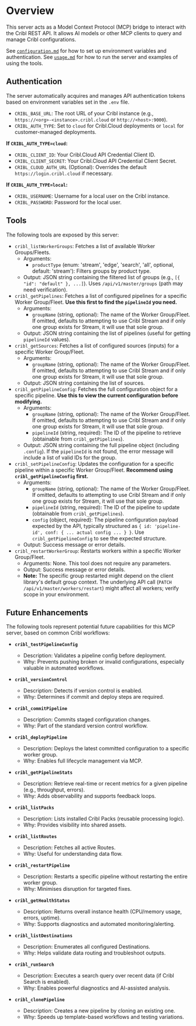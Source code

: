 # Overview

This server acts as a Model Context Protocol (MCP) bridge to interact with the Cribl REST API.
It allows AI models or other MCP clients to query and manage Cribl configurations.

See [`configuration.md`](./configuration.md) for how to set up environment variables and authentication.
See [`usage.md`](./usage.md) for how to run the server and examples of using the tools.

## Authentication

The server automatically acquires and manages API authentication tokens based on environment variables set in the `.env` file.

*   `CRIBL_BASE_URL`: The root URL of your Cribl instance (e.g., `https://<org>-<instance>.cribl.cloud` or `http://<host>:9000`).
*   `CRIBL_AUTH_TYPE`: Set to `cloud` for Cribl.Cloud deployments or `local` for customer-managed deployments.

**If `CRIBL_AUTH_TYPE=cloud`:**
*   `CRIBL_CLIENT_ID`: Your Cribl.Cloud API Credential Client ID.
*   `CRIBL_CLIENT_SECRET`: Your Cribl.Cloud API Credential Client Secret.
*   `CRIBL_CLOUD_AUTH_URL` (Optional): Overrides the default `https://login.cribl.cloud` if necessary.

**If `CRIBL_AUTH_TYPE=local`:**
*   `CRIBL_USERNAME`: Username for a local user on the Cribl instance.
*   `CRIBL_PASSWORD`: Password for the local user.

## Tools

The following tools are exposed by this server:

*   `cribl_listWorkerGroups`: Fetches a list of available Worker Groups/Fleets.
    *   Arguments:
        *   `productType` (enum: 'stream', 'edge', 'search', 'all', optional, default: 'stream'): Filters groups by product type.
    *   Output: JSON string containing the filtered list of groups (e.g., `[{ "id": "default" }, ...]`). Uses `/api/v1/master/groups` (path may need verification).
*   `cribl_getPipelines`: Fetches a list of configured pipelines for a specific Worker Group/Fleet. **Use this first to find the `pipelineId` you need.**
    *   Arguments:
        *   `groupName` (string, optional): The name of the Worker Group/Fleet. If omitted, defaults to attempting to use Cribl Stream and if only one group exists for Stream, it will use that sole group.
    *   Output: JSON string containing the list of pipelines (useful for getting `pipelineId` values).
*   `cribl_getSources`: Fetches a list of configured sources (inputs) for a specific Worker Group/Fleet.
    *   Arguments:
        *   `groupName` (string, optional): The name of the Worker Group/Fleet. If omitted, defaults to attempting to use Cribl Stream and if only one group exists for Stream, it will use that sole group.
    *   Output: JSON string containing the list of sources.
*   `cribl_getPipelineConfig`: Fetches the full configuration object for a specific pipeline. **Use this to view the current configuration before modifying.**
    *   Arguments:
        *   `groupName` (string, optional): The name of the Worker Group/Fleet. If omitted, defaults to attempting to use Cribl Stream and if only one group exists for Stream, it will use that sole group.
        *   `pipelineId` (string, required): The ID of the pipeline to retrieve (obtainable from `cribl_getPipelines`).
    *   Output: JSON string containing the full pipeline object (including `.config`). If the `pipelineId` is not found, the error message will include a list of valid IDs for the group.
*   `cribl_setPipelineConfig`: Updates the configuration for a specific pipeline within a specific Worker Group/Fleet. **Recommend using `cribl_getPipelineConfig` first.**
    *   Arguments:
        *   `groupName` (string, optional): The name of the Worker Group/Fleet. If omitted, defaults to attempting to use Cribl Stream and if only one group exists for Stream, it will use that sole group.
        *   `pipelineId` (string, required): The ID of the pipeline to update (obtainable from `cribl_getPipelines`).
        *   `config` (object, required): The pipeline configuration payload expected by the API, typically structured as `{ id: 'pipeline-id', conf: { ... actual config ... } }`. Use `cribl_getPipelineConfig` to see the expected structure.
    *   Output: Success message or error details.
*   `cribl_restartWorkerGroup`: Restarts workers within a specific Worker Group/Fleet.
    *   Arguments: None. This tool does not require any parameters.
    *   Output: Success message or error details.
    *   **Note:** The specific group restarted might depend on the client library's default group context. The underlying API call (`PATCH /api/v1/master/workers/restart`) might affect all workers; verify scope in your environment.


## Future Enhancements

The following tools represent potential future capabilities for this MCP server, based on common Cribl workflows:

*   **`cribl_testPipelineConfig`**
    *   Description: Validates a pipeline config before deployment.
    *   Why: Prevents pushing broken or invalid configurations, especially valuable in automated workflows.

*   **`cribl_versionControl`**
    *   Description: Detects if version control is enabled.
    *   Why: Determines if commit and deploy steps are required.

*   **`cribl_commitPipeline`**
    *   Description: Commits staged configuration changes.
    *   Why: Part of the standard version control workflow.

*   **`cribl_deployPipeline`**
    *   Description: Deploys the latest committed configuration to a specific worker group.
    *   Why: Enables full lifecycle management via MCP.

*   **`cribl_getPipelineStats`**
    *   Description: Retrieve real-time or recent metrics for a given pipeline (e.g., throughput, errors).
    *   Why: Adds observability and supports feedback loops.

*   **`cribl_listPacks`**
    *   Description: Lists installed Cribl Packs (reusable processing logic).
    *   Why: Provides visibility into shared assets.

*   **`cribl_listRoutes`**
    *   Description: Fetches all active Routes.
    *   Why: Useful for understanding data flow.

*   **`cribl_restartPipeline`**
    *   Description: Restarts a specific pipeline without restarting the entire worker group.
    *   Why: Minimises disruption for targeted fixes.

*   **`cribl_getHealthStatus`**
    *   Description: Returns overall instance health (CPU/memory usage, errors, uptime).
    *   Why: Supports diagnostics and automated monitoring/alerting.

*   **`cribl_listDestinations`**
    *   Description: Enumerates all configured Destinations.
    *   Why: Helps validate data routing and troubleshoot outputs.

*   **`cribl_runSearch`**
    *   Description: Executes a search query over recent data (if Cribl Search is enabled).
    *   Why: Enables powerful diagnostics and AI-assisted analysis.

*   **`cribl_clonePipeline`**
    *   Description: Creates a new pipeline by cloning an existing one.
    *   Why: Speeds up template-based workflows and testing variations. 